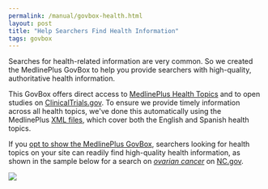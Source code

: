 ```yaml
---
permalink: /manual/govbox-health.html
layout: post
title: "Help Searchers Find Health Information"
tags: govbox
---
```

<p>Searches for health-related information are very common. So we created the MedlinePlus GovBox to help you provide searchers with high-quality, authoritative health information.</p>
<p>This GovBox offers direct access to <a href="http://www.nlm.nih.gov/medlineplus/healthtopics.html">MedlinePlus Health Topics</a> and to open studies on <a href="http://clinicaltrials.gov/">ClinicalTrials.gov</a>. To ensure we provide timely information across all health topics, we've done this automatically using the MedlinePlus <a href="http://www.nlm.nih.gov/medlineplus/xml.html">XML files</a>, which cover both the English and Spanish health topics.</p>
<p>If you <a href="/manual/results-modules.html">opt to show the MedlinePlus GovBox</a>, searchers looking for health topics on your site can readily find high-quality health information, as shown in the sample below for a search on <a href="http://search.usa.gov/search?query=ovarian+cancer"><em>ovarian cancer</em></a> on <a href="http://www.nc.gov">NC.gov</a>.</p>
<p><img src="http://f22818b4dfc10241d8a3-f1564c64756a8cfee25b6b19953b1d23.r31.cf2.rackcdn.com/tumblr_m1col9j6oT1qid15q.png"/></p>
